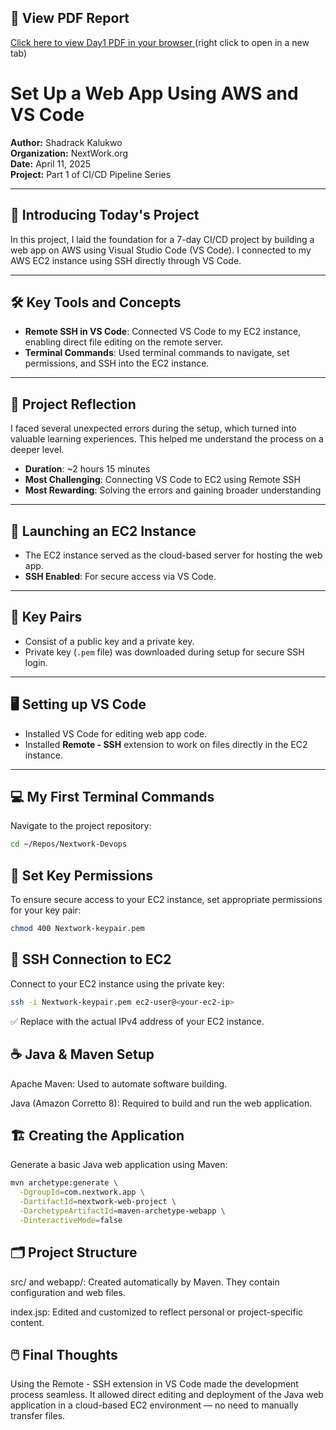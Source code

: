 ## 📄 View PDF Report

<a href="https://docs.google.com/viewer?url=https://raw.githubusercontent.com/Kalukwo/nextwork_CICD_project/main/day1/day1.pdf" target="_blank" rel="noopener noreferrer">
  Click here to view Day1 PDF in your browser
</a>(right click to open in a new tab)



# Set Up a Web App Using AWS and VS Code

**Author:** Shadrack Kalukwo  
**Organization:** NextWork.org  
**Date:** April 11, 2025  
**Project:** Part 1 of CI/CD Pipeline Series

---

## 📌 Introducing Today's Project

In this project, I laid the foundation for a 7-day CI/CD project by building a web app on AWS using Visual Studio Code (VS Code). I connected to my AWS EC2 instance using SSH directly through VS Code.

---

## 🛠️ Key Tools and Concepts

- **Remote SSH in VS Code**: Connected VS Code to my EC2 instance, enabling direct file editing on the remote server.
- **Terminal Commands**: Used terminal commands to navigate, set permissions, and SSH into the EC2 instance.

---

## 💭 Project Reflection

I faced several unexpected errors during the setup, which turned into valuable learning experiences. This helped me understand the process on a deeper level.

- **Duration**: ~2 hours 15 minutes  
- **Most Challenging**: Connecting VS Code to EC2 using Remote SSH  
- **Most Rewarding**: Solving the errors and gaining broader understanding

---

## 🚀 Launching an EC2 Instance

- The EC2 instance served as the cloud-based server for hosting the web app.
- **SSH Enabled**: For secure access via VS Code.

---

## 🔑 Key Pairs

- Consist of a public key and a private key.
- Private key (`.pem` file) was downloaded during setup for secure SSH login.

---

## 🖥️ Setting up VS Code

- Installed VS Code for editing web app code.
- Installed **Remote - SSH** extension to work on files directly in the EC2 instance.

---

## 💻 My First Terminal Commands

Navigate to the project repository:

```bash
cd ~/Repos/Nextwork-Devops
```

## 🔐 Set Key Permissions

To ensure secure access to your EC2 instance, set appropriate permissions for your key pair:

```bash
chmod 400 Nextwork-keypair.pem
```

## 🔌 SSH Connection to EC2
Connect to your EC2 instance using the private key:

```bash
ssh -i Nextwork-keypair.pem ec2-user@<your-ec2-ip>
```
✅ Replace <your-ec2-ip> with the actual IPv4 address of your EC2 instance.


## ☕ Java & Maven Setup
Apache Maven: Used to automate software building.

Java (Amazon Corretto 8): Required to build and run the web application.

## 🏗️ Creating the Application
Generate a basic Java web application using Maven:

```bash
mvn archetype:generate \
  -DgroupId=com.nextwork.app \
  -DartifactId=nextwork-web-project \
  -DarchetypeArtifactId=maven-archetype-webapp \
  -DinteractiveMode=false
```
## 🗂️ Project Structure
src/ and webapp/: Created automatically by Maven. They contain configuration and web files.

index.jsp: Edited and customized to reflect personal or project-specific content.

## 🖱️ Final Thoughts
Using the Remote - SSH extension in VS Code made the development process seamless. It allowed direct editing and deployment of the Java web application in a cloud-based EC2 environment — no need to manually transfer files.


